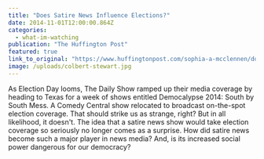 ```yaml
---
title: "Does Satire News Influence Elections?"
date: 2014-11-01T12:00:00.864Z
categories:
  - what-im-watching
publication: "The Huffington Post"
featured: true
link_to_original: "https://www.huffingtonpost.com/sophia-a-mcclennen/does-satire-news-influenc_b_6079176.html?utm_hp_ref=politics"
image: /uploads/colbert-stewart.jpg
---
```


As Election Day looms, The Daily Show ramped up their media coverage by heading to Texas for a week of shows entitled Democalypse 2014: South by South Mess. A Comedy Central show relocated to broadcast on-the-spot election coverage. That should strike us as strange, right? But in all likelihood, it doesn't. The idea that a satire news show would take election coverage so seriously no longer comes as a surprise. How did satire news become such a major player in news media? And, is its increased social power dangerous for our democracy?
